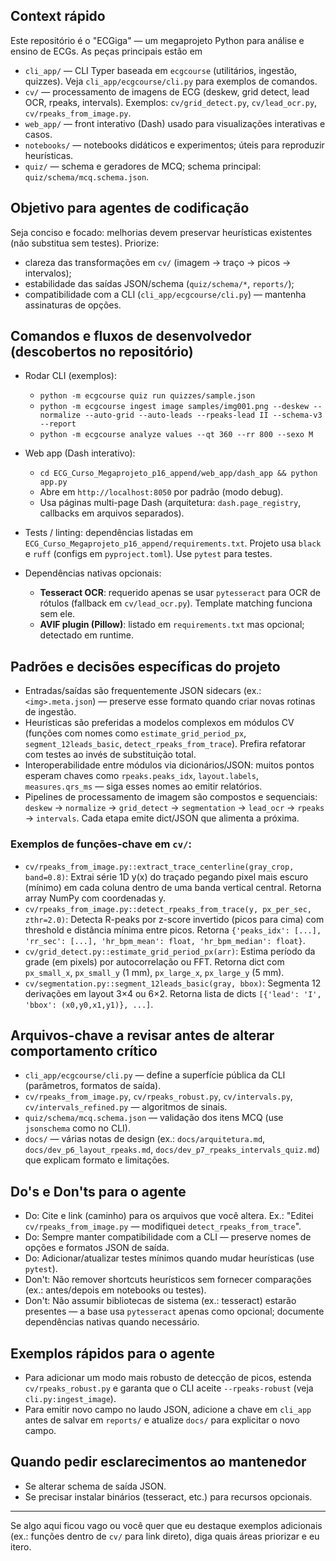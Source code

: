 ## Context rápido

Este repositório é o "ECGiga" — um megaprojeto Python para análise e ensino de ECGs. As peças principais estão em

- `cli_app/` — CLI Typer baseada em `ecgcourse` (utilitários, ingestão, quizzes). Veja `cli_app/ecgcourse/cli.py` para exemplos de comandos.
- `cv/` — processamento de imagens de ECG (deskew, grid detect, lead OCR, rpeaks, intervals). Exemplos: `cv/grid_detect.py`, `cv/lead_ocr.py`, `cv/rpeaks_from_image.py`.
- `web_app/` — front interativo (Dash) usado para visualizações interativas e casos.
- `notebooks/` — notebooks didáticos e experimentos; úteis para reproduzir heurísticas.
- `quiz/` — schema e geradores de MCQ; schema principal: `quiz/schema/mcq.schema.json`.

## Objetivo para agentes de codificação

Seja conciso e focado: melhorias devem preservar heurísticas existentes (não substitua sem testes). Priorize:

- clareza das transformações em `cv/` (imagem → traço → picos → intervalos);
- estabilidade das saídas JSON/schema (`quiz/schema/*`, `reports/`);
- compatibilidade com a CLI (`cli_app/ecgcourse/cli.py`) — mantenha assinaturas de opções.

## Comandos e fluxos de desenvolvedor (descobertos no repositório)

- Rodar CLI (exemplos):
  - `python -m ecgcourse quiz run quizzes/sample.json`
  - `python -m ecgcourse ingest image samples/img001.png --deskew --normalize --auto-grid --auto-leads --rpeaks-lead II --schema-v3 --report`
  - `python -m ecgcourse analyze values --qt 360 --rr 800 --sexo M`

- Web app (Dash interativo):
  - `cd ECG_Curso_Megaprojeto_p16_append/web_app/dash_app && python app.py`
  - Abre em `http://localhost:8050` por padrão (modo debug).
  - Usa páginas multi-page Dash (arquitetura: `dash.page_registry`, callbacks em arquivos separados).

- Tests / linting: dependências listadas em `ECG_Curso_Megaprojeto_p16_append/requirements.txt`. Projeto usa `black` e `ruff` (configs em `pyproject.toml`). Use `pytest` para testes.

- Dependências nativas opcionais:
  - **Tesseract OCR**: requerido apenas se usar `pytesseract` para OCR de rótulos (fallback em `cv/lead_ocr.py`). Template matching funciona sem ele.
  - **AVIF plugin (Pillow)**: listado em `requirements.txt` mas opcional; detectado em runtime.

## Padrões e decisões específicas do projeto

- Entradas/saídas são frequentemente JSON sidecars (ex.: `<img>.meta.json`) — preserve esse formato quando criar novas rotinas de ingestão.
- Heurísticas são preferidas a modelos complexos em módulos CV (funções com nomes como `estimate_grid_period_px`, `segment_12leads_basic`, `detect_rpeaks_from_trace`). Prefira refatorar com testes ao invés de substituição total.
- Interoperabilidade entre módulos via dicionários/JSON: muitos pontos esperam chaves como `rpeaks.peaks_idx`, `layout.labels`, `measures.qrs_ms` — siga esses nomes ao emitir relatórios.
- Pipelines de processamento de imagem são compostos e sequenciais: `deskew` → `normalize` → `grid_detect` → `segmentation` → `lead_ocr` → `rpeaks` → `intervals`. Cada etapa emite dict/JSON que alimenta a próxima.

### Exemplos de funções-chave em `cv/`:

- `cv/rpeaks_from_image.py::extract_trace_centerline(gray_crop, band=0.8)`: Extrai série 1D y(x) do traçado pegando pixel mais escuro (mínimo) em cada coluna dentro de uma banda vertical central. Retorna array NumPy com coordenadas y.
- `cv/rpeaks_from_image.py::detect_rpeaks_from_trace(y, px_per_sec, zthr=2.0)`: Detecta R-peaks por z-score invertido (picos para cima) com threshold e distância mínima entre picos. Retorna `{'peaks_idx': [...], 'rr_sec': [...], 'hr_bpm_mean': float, 'hr_bpm_median': float}`.
- `cv/grid_detect.py::estimate_grid_period_px(arr)`: Estima período da grade (em pixels) por autocorrelação ou FFT. Retorna dict com `px_small_x`, `px_small_y` (1 mm), `px_large_x`, `px_large_y` (5 mm).
- `cv/segmentation.py::segment_12leads_basic(gray, bbox)`: Segmenta 12 derivações em layout 3×4 ou 6×2. Retorna lista de dicts `[{'lead': 'I', 'bbox': (x0,y0,x1,y1)}, ...]`.

## Arquivos-chave a revisar antes de alterar comportamento crítico

- `cli_app/ecgcourse/cli.py` — define a superfície pública da CLI (parâmetros, formatos de saída).
- `cv/rpeaks_from_image.py`, `cv/rpeaks_robust.py`, `cv/intervals.py`, `cv/intervals_refined.py` — algoritmos de sinais.
- `quiz/schema/mcq.schema.json` — validação dos itens MCQ (use `jsonschema` como no CLI).
- `docs/` — várias notas de design (ex.: `docs/arquitetura.md`, `docs/dev_p6_layout_rpeaks.md`, `docs/dev_p7_rpeaks_intervals_quiz.md`) que explicam formato e limitações.

## Do's e Don'ts para o agente

- Do: Cite e link (caminho) para os arquivos que você altera. Ex.: "Editei `cv/rpeaks_from_image.py` — modifiquei `detect_rpeaks_from_trace`".
- Do: Sempre manter compatibilidade com a CLI — preserve nomes de opções e formatos JSON de saída.
- Do: Adicionar/atualizar testes mínimos quando mudar heurísticas (use `pytest`).
- Don't: Não remover shortcuts heurísticos sem fornecer comparações (ex.: antes/depois em notebooks ou testes).
- Don't: Não assumir bibliotecas de sistema (ex.: tesseract) estarão presentes — a base usa `pytesseract` apenas como opcional; documente dependências nativas quando necessário.

## Exemplos rápidos para o agente

- Para adicionar um modo mais robusto de detecção de picos, estenda `cv/rpeaks_robust.py` e garanta que o CLI aceite `--rpeaks-robust` (veja `cli.py:ingest_image`).
- Para emitir novo campo no laudo JSON, adicione a chave em `cli_app` antes de salvar em `reports/` e atualize `docs/` para explicitar o novo campo.

## Quando pedir esclarecimentos ao mantenedor

- Se alterar schema de saída JSON.
- Se precisar instalar binários (tesseract, etc.) para recursos opcionais.

---

Se algo aqui ficou vago ou você quer que eu destaque exemplos adicionais (ex.: funções dentro de `cv/` para link direto), diga quais áreas priorizar e eu itero.
